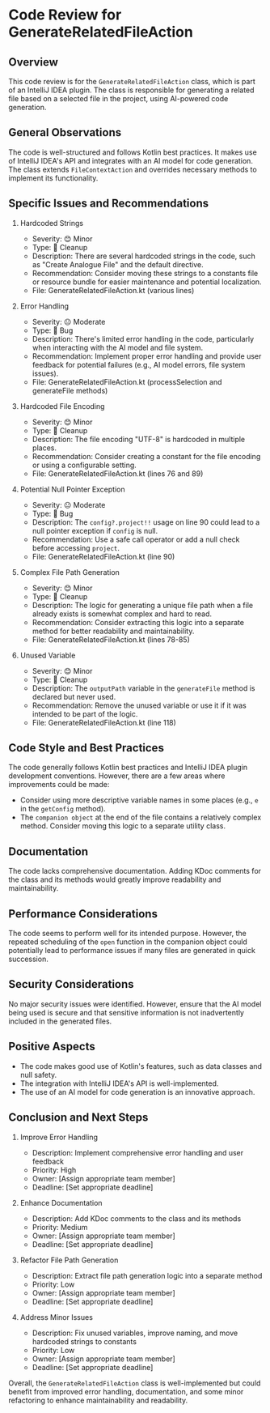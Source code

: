 # Code Review for GenerateRelatedFileAction

## Overview

This code review is for the `GenerateRelatedFileAction` class, which is part of an IntelliJ IDEA plugin. The class is responsible for generating a related file based on a selected file in the project, using AI-powered code generation.

## General Observations

The code is well-structured and follows Kotlin best practices. It makes use of IntelliJ IDEA's API and integrates with an AI model for code generation. The class extends `FileContextAction` and overrides necessary methods to implement its functionality.

## Specific Issues and Recommendations

1. Hardcoded Strings
   - Severity: 😊 Minor
   - Type: 🧹 Cleanup
   - Description: There are several hardcoded strings in the code, such as "Create Analogue File" and the default directive.
   - Recommendation: Consider moving these strings to a constants file or resource bundle for easier maintenance and potential localization.
   - File: GenerateRelatedFileAction.kt (various lines)

2. Error Handling
   - Severity: 😐 Moderate
   - Type: 🐛 Bug
   - Description: There's limited error handling in the code, particularly when interacting with the AI model and file system.
   - Recommendation: Implement proper error handling and provide user feedback for potential failures (e.g., AI model errors, file system issues).
   - File: GenerateRelatedFileAction.kt (processSelection and generateFile methods)

3. Hardcoded File Encoding
   - Severity: 😊 Minor
   - Type: 🧹 Cleanup
   - Description: The file encoding "UTF-8" is hardcoded in multiple places.
   - Recommendation: Consider creating a constant for the file encoding or using a configurable setting.
   - File: GenerateRelatedFileAction.kt (lines 76 and 89)

4. Potential Null Pointer Exception
   - Severity: 😐 Moderate
   - Type: 🐛 Bug
   - Description: The `config?.project!!` usage on line 90 could lead to a null pointer exception if `config` is null.
   - Recommendation: Use a safe call operator or add a null check before accessing `project`.
   - File: GenerateRelatedFileAction.kt (line 90)

5. Complex File Path Generation
   - Severity: 😊 Minor
   - Type: 🧹 Cleanup
   - Description: The logic for generating a unique file path when a file already exists is somewhat complex and hard to read.
   - Recommendation: Consider extracting this logic into a separate method for better readability and maintainability.
   - File: GenerateRelatedFileAction.kt (lines 78-85)

6. Unused Variable
   - Severity: 😊 Minor
   - Type: 🧹 Cleanup
   - Description: The `outputPath` variable in the `generateFile` method is declared but never used.
   - Recommendation: Remove the unused variable or use it if it was intended to be part of the logic.
   - File: GenerateRelatedFileAction.kt (line 118)

## Code Style and Best Practices

The code generally follows Kotlin best practices and IntelliJ IDEA plugin development conventions. However, there are a few areas where improvements could be made:

- Consider using more descriptive variable names in some places (e.g., `e` in the `getConfig` method).
- The `companion object` at the end of the file contains a relatively complex method. Consider moving this logic to a separate utility class.

## Documentation

The code lacks comprehensive documentation. Adding KDoc comments for the class and its methods would greatly improve readability and maintainability.

## Performance Considerations

The code seems to perform well for its intended purpose. However, the repeated scheduling of the `open` function in the companion object could potentially lead to performance issues if many files are generated in quick succession.

## Security Considerations

No major security issues were identified. However, ensure that the AI model being used is secure and that sensitive information is not inadvertently included in the generated files.

## Positive Aspects

- The code makes good use of Kotlin's features, such as data classes and null safety.
- The integration with IntelliJ IDEA's API is well-implemented.
- The use of an AI model for code generation is an innovative approach.

## Conclusion and Next Steps

1. Improve Error Handling
   - Description: Implement comprehensive error handling and user feedback
   - Priority: High
   - Owner: [Assign appropriate team member]
   - Deadline: [Set appropriate deadline]

2. Enhance Documentation
   - Description: Add KDoc comments to the class and its methods
   - Priority: Medium
   - Owner: [Assign appropriate team member]
   - Deadline: [Set appropriate deadline]

3. Refactor File Path Generation
   - Description: Extract file path generation logic into a separate method
   - Priority: Low
   - Owner: [Assign appropriate team member]
   - Deadline: [Set appropriate deadline]

4. Address Minor Issues
   - Description: Fix unused variables, improve naming, and move hardcoded strings to constants
   - Priority: Low
   - Owner: [Assign appropriate team member]
   - Deadline: [Set appropriate deadline]

Overall, the `GenerateRelatedFileAction` class is well-implemented but could benefit from improved error handling, documentation, and some minor refactoring to enhance maintainability and readability.